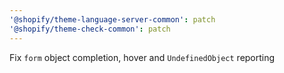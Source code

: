 ```yaml
---
'@shopify/theme-language-server-common': patch
'@shopify/theme-check-common': patch
---
```


Fix `form` object completion, hover and `UndefinedObject` reporting
